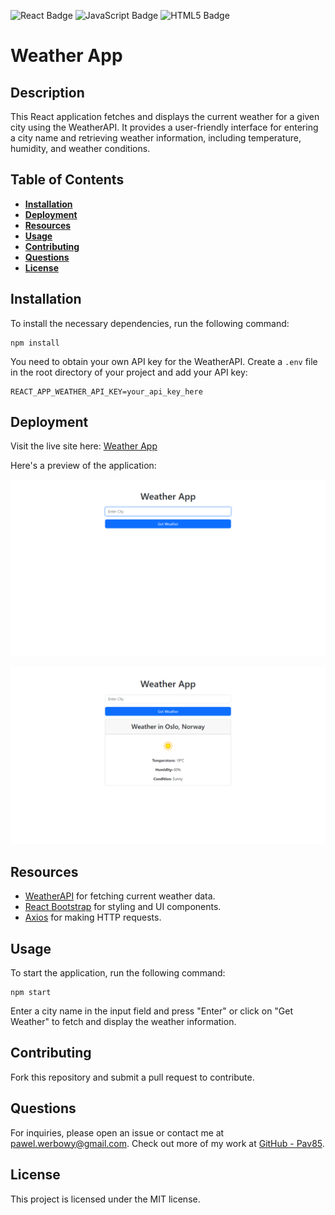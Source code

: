 ![React Badge](https://img.shields.io/badge/-ReactJs-61DAFB?logo=react&logoColor=white&style=for-the-badge)
![JavaScript Badge](https://img.shields.io/badge/JavaScript-323330?style=for-the-badge&logo=javascript&logoColor=F7DF1E)
![HTML5 Badge](https://img.shields.io/badge/HTML5-E34F26?style=for-the-badge&logo=html5&logoColor=white)

# Weather App

## Description

This React application fetches and displays the current weather for a given city using the WeatherAPI. It provides a user-friendly interface for entering a city name and retrieving weather information, including temperature, humidity, and weather conditions.

## Table of Contents

- **[Installation](#installation)**
- **[Deployment](#deployment)**
- **[Resources](#resources)**
- **[Usage](#usage)**
- **[Contributing](#contributing)**
- **[Questions](#questions)**
- **[License](#license)**

## Installation

To install the necessary dependencies, run the following command:
```
npm install 
```

You need to obtain your own API key for the WeatherAPI. Create a `.env` file in the root directory of your project and add your API key:

```
REACT_APP_WEATHER_API_KEY=your_api_key_here
```

## Deployment

Visit the live site here: [Weather App](https://pav85.github.io/react-weather-app/)

Here's a preview of the application:

![Weather App Showcase](/src/assets/screenshot1.png)

![Weather App Showcase](/src/assets/screenshot2.png)

## Resources

- [WeatherAPI](https://www.weatherapi.com/) for fetching current weather data.
- [React Bootstrap](https://react-bootstrap.github.io/) for styling and UI components.
- [Axios](https://axios-http.com/) for making HTTP requests.

## Usage

To start the application, run the following command:

```
npm start
```

Enter a city name in the input field and press "Enter" or click on "Get Weather" to fetch and display the weather information.

## Contributing

Fork this repository and submit a pull request to contribute.

## Questions

For inquiries, please open an issue or contact me at pawel.werbowy@gmail.com. 
Check out more of my work at [GitHub - Pav85](https://github.com/Pav85).

## License

This project is licensed under the MIT license.

